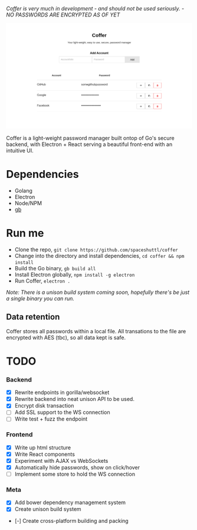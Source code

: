 *Coffer is very much in development - and should not be used seriously. - NO PASSWORDS ARE ENCRYPTED AS OF YET*

![](screenshot.jpg)

Coffer is a light-weight password manager built ontop of Go's secure backend, with Electron + React serving a beautiful front-end with an  intuitive UI.

# Dependencies
- Golang
- Electron
- Node/NPM
- [gb](https://getgb.io)

# Run me
- Clone the repo, `git clone https://github.com/spaceshuttl/coffer`
- Change into the directory and install dependencies, `cd coffer && npm install`
- Build the Go binary, `gb build all`
- Install Electron globally, `npm install -g electron`
- Run Coffer, `electron .`

*Note: There is a unison build system coming soon, hopefully there's be just a single binary you can run.*

## Data retention
Coffer stores all passwords within a local file. All transations to the file are encrypted with AES (tbc), so all data kept is safe.

# TODO

### Backend
- [X] Rewrite endpoints in gorilla/websocket
- [X] Rewrite backend into neat unison API to be used.
- [X] Encrypt disk transaction
- [ ] Add SSL support to the WS connection
- [ ] Write test + fuzz the endpoint

### Frontend
- [X] Write up html structure
- [X] Write React components
- [X] Experiment with AJAX vs WebSockets
- [X] Automatically hide passwords, show on click/hover
- [ ] Implement some store to hold the WS connection

### Meta
- [X] Add bower dependency management system
- [X] Create unison build system
- [-] Create cross-platform building and packing
